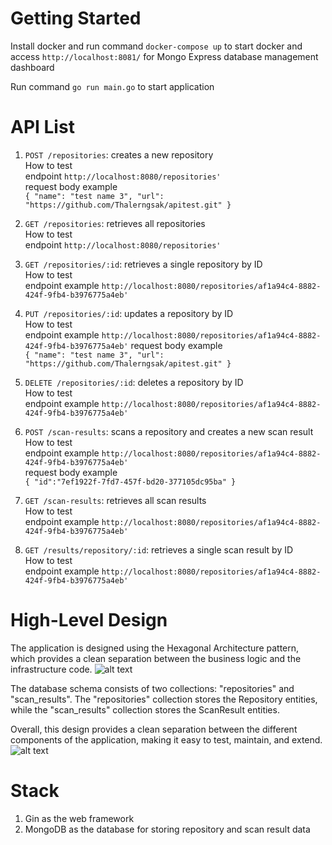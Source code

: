 # Getting Started

Install docker and run command
``docker-compose up`` to start docker and access ``http://localhost:8081/`` for Mongo Express database management dashboard  

Run command ``go run main.go`` to start application  

# API List

1. `POST /repositories`: creates a new repository  
How to test  
endpoint `http://localhost:8080/repositories'`  
request body example  
``{
   "name": "test name 3",
   "url": "https://github.com/Thalerngsak/apitest.git"
   } ``  


2. `GET /repositories`: retrieves all repositories  
   How to test  
   endpoint `http://localhost:8080/repositories'`  


3. `GET /repositories/:id`: retrieves a single repository by ID  
   How to test  
   endpoint example `http://localhost:8080/repositories/af1a94c4-8882-424f-9fb4-b3976775a4eb'`


3. `PUT /repositories/:id`: updates a repository by ID  
   How to test  
   endpoint example `http://localhost:8080/repositories/af1a94c4-8882-424f-9fb4-b3976775a4eb'`
   request body example  
   ``{
     "name": "test name 3",
     "url": "https://github.com/Thalerngsak/apitest.git"
   } ``



4. `DELETE /repositories/:id`: deletes a repository by ID  
   How to test  
   endpoint example `http://localhost:8080/repositories/af1a94c4-8882-424f-9fb4-b3976775a4eb'`  


5. `POST /scan-results`: scans a repository and creates a new scan result  
   How to test  
   endpoint example `http://localhost:8080/repositories/af1a94c4-8882-424f-9fb4-b3976775a4eb'`  
   request body example  
   ``{
      "id":"7ef1922f-7fd7-457f-bd20-377105dc95ba"
     }``

6. `GET /scan-results`: retrieves all scan results  
   How to test  
   endpoint example `http://localhost:8080/repositories/af1a94c4-8882-424f-9fb4-b3976775a4eb'`  

5. `GET /results/repository/:id`: retrieves a single scan result by ID  
   How to test  
   endpoint example `http://localhost:8080/repositories/af1a94c4-8882-424f-9fb4-b3976775a4eb'`  

# High-Level Design  
The application is designed using the Hexagonal Architecture pattern, which provides a clean separation between the business logic and the infrastructure code.
![alt text](images/hexagonal.png "title")

The database schema consists of two collections: "repositories" and "scan_results". The "repositories" collection stores the Repository entities, while the "scan_results" collection stores the ScanResult entities.

Overall, this design provides a clean separation between the different components of the application, making it easy to test, maintain, and extend.  
![alt text](images/component.png "title")

# Stack
1. Gin as the web framework  
2. MongoDB as the database for storing repository and scan result data  